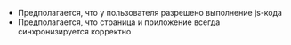 * Предполагается, что у пользователя разрешено выполнение js-кода
* Предполагается, что страница и приложение всегда синхронизируется корректно
